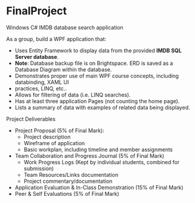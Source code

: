 # FinalProject
Windows C# IMDB database search application

As a group, build a WPF application that:  
* Uses Entity Framework to display data from the provided **IMDB SQL Server database**.  
* **Note**: Database backup file is on Brightspace. ERD is saved as a Database Diagram within the
database.  
* Demonstrates proper use of main WPF course concepts, including databinding, XAML UI
* practices, LINQ, etc..  
* Allows for filtering of data (i.e. LINQ searches).  
* Has at least three application Pages (not counting the home page).  
* Lists a summary of data with examples of related data being displayed.  

Project Deliverables  
* Project Proposal (5% of Final Mark):  
    * Project description  
    * Wireframe of application  
    * Basic workplan, including timeline and member assignments  
* Team Collaboration and Progress Journal (5% of Final Mark)  
    * Work Progress Logs (Kept by individual students, combined for submission)  
    * Team Resources/Links documentation
    * Project commentary/documentation  
* Application Evaluation & In-Class Demonstration (15% of Final Mark)  
* Peer & Self Evaluations (5% of Final Mark)  
